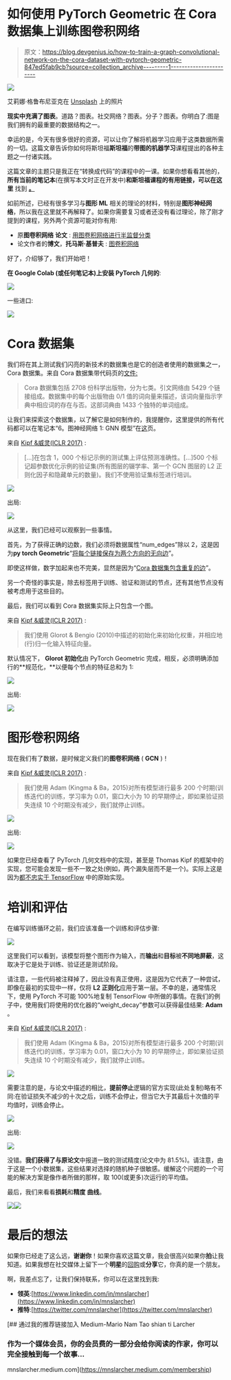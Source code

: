 # 如何使用 PyTorch Geometric 在 Cora 数据集上训练图卷积网络

> 原文：<https://blog.devgenius.io/how-to-train-a-graph-convolutional-network-on-the-cora-dataset-with-pytorch-geometric-847ed5fab9cb?source=collection_archive---------1----------------------->

![](img/f191899b9d007f8016863ee827e08d08.png)

艾莉娜·格鲁布尼亚克在 [Unsplash](https://unsplash.com?utm_source=medium&utm_medium=referral) 上的照片

**现实中充满了图表**。道路？图表。社交网络？图表。分子？图表。你明白了:图是我们拥有的最重要的数据结构之一。

幸运的是，今天有很多很好的资源，可以让你了解将机器学习应用于这类数据所需的一切。这篇文章告诉你如何将斯坦福**斯坦福**的**带图的机器学习**课程提出的各种主题之一付诸实践。

这篇文章的主题只是我正在“转换成代码”的课程中的一课。如果你想看看其他的，**所有当前的笔记本**(在撰写本文时正在开发中)**和斯坦福课程的有用链接，可以在这里** 找到 [**。**](https://github.com/mnslarcher/cs224w-slides-to-code)

如前所述，已经有很多学习与**图形 ML** 相关的理论的材料，特别是**图形神经网络**，所以我在这里就不再解释了。如果你需要复习或者还没有看过理论，除了刚才提到的课程，另外两个资源可能对你有用:

*   原**图卷积网络** **论文** : [用图卷积网络进行半监督分类](https://arxiv.org/abs/1609.02907)
*   论文作者的**博文**，**托马斯·基普夫** : [图卷积网络](https://tkipf.github.io/graph-convolutional-networks/)

好了，介绍够了，我们开始吧！

**在 **Google Colab** (或任何笔记本)上安装 **PyTorch 几何**的**:

![](img/d44e4bd594f86e81397a189aed291d05.png)

一些进口:

![](img/5323afafa3d04283c6df0c5b900694c2.png)

# Cora 数据集

我们将在其上测试我们闪亮的新技术的数据集也是它的创造者使用的数据集之一，Cora 数据集。来自 Cora 数据集带代码页的[文件:](https://paperswithcode.com/dataset/cora)

> Cora 数据集包括 2708 份科学出版物，分为七类。引文网络由 5429 个链接组成。数据集中的每个出版物由 0/1 值的词向量来描述，该词向量指示字典中相应词的存在与否。这部词典由 1433 个独特的单词组成。

让我们来探索这个数据集，以了解它是如何制作的，我提醒你，这里提供的所有代码都可以在笔记本“6。图神经网络 1: GNN 模型”在[这](https://github.com/mnslarcher/cs224w-slides-to-code)页。

来自 [Kipf &威灵(ICLR 2017)](https://arxiv.org/abs/1609.02907) :

> […]在包含 1，000 个标记示例的测试集上评估预测准确性。[…]500 个标记超参数优化示例的验证集(所有图层的辍学率、第一个 GCN 图层的 L2 正则化因子和隐藏单元的数量)。我们不使用验证集标签进行培训。

![](img/885f99fed23287857d567a305e0b7119.png)

出局:

![](img/230df290cad489fd7812fc9f74ae2a52.png)

从这里，我们已经可以观察到一些事情。

首先，为了获得正确的边数，我们必须将数据属性“num_edges”除以 2，这是因为**py torch Geometric**“[将每个链接保存为两个方向的无向边](https://github.com/pyg-team/pytorch_geometric/issues/343#issuecomment-496501421)”。

即使这样做，数字加起来也不完美，显然是因为“[Cora 数据集包含重复的边](https://github.com/pyg-team/pytorch_geometric/issues/852#issuecomment-563200790)”。

另一个奇怪的事实是，除去标签用于训练、验证和测试的节点，还有其他节点没有被考虑用于这些目的。

最后，我们可以看到 Cora 数据集实际上只包含一个图。

来自 [Kipf &威灵(ICLR 2017)](https://arxiv.org/abs/1609.02907) :

> 我们使用 Glorot & Bengio (2010)中描述的初始化来初始化权重，并相应地(行)归一化输入特征向量。

默认情况下， **Glorot 初始化**由 PyTorch Geometric 完成，相反，必须明确添加行的**规范化，**以便每个节点的特征总和为 1:

![](img/08931635257d5c79ad761b88f13634e5.png)

出局:

![](img/df51e4adb52bcca695ab8f680238758d.png)

# 图形卷积网络

现在我们有了数据，是时候定义我们的**图卷积网络** ( **GCN** )！

来自 [Kipf &威灵(ICLR 2017)](https://arxiv.org/abs/1609.02907) :

> 我们使用 Adam (Kingma & Ba，2015)对所有模型进行最多 200 个时期(训练迭代)的训练，学习率为 0.01，窗口大小为 10 的早期停止，即如果验证损失连续 10 个时期没有减少，我们就停止训练。

![](img/5c424281281cdce83e3cd45d358bd032.png)

出局:

![](img/51c2c152c6de80a1ecb04b37bcf0095a.png)

如果您已经查看了 PyTorch 几何文档中的实现，甚至是 Thomas Kipf 的框架中的实现，您可能会发现一些不一致之处(例如，两个漏失层而不是一个)。实际上这是因为[都不忠实于 TensorFlow](https://github.com/tkipf/pygcn/issues/20) 中的原始实现。

# 培训和评估

在编写训练循环之前，我们应该准备一个训练和评估步骤:

![](img/4dd1acc8212941a798b21507c53b63a8.png)

这里我们可以看到，该模型将整个图形作为输入，而**输出**和**目标**被**不同地屏蔽**，这取决于它是处于训练、验证还是测试阶段。

请注意，一些代码被注释掉了，因此没有真正使用，这是因为它代表了一种尝试，即像在最初的实现中一样，仅将 **L2 正则化**应用于第一层。不幸的是，通常情况下，使用 PyTorch 不可能 100%地复制 TensorFlow 中所做的事情。在我们的例子中，使用我们将使用的优化器的“weight_decay”参数可以获得最佳结果: **Adam** 。

来自 [Kipf &威灵(ICLR 2017)](https://arxiv.org/abs/1609.02907) :

> 我们使用 Adam (Kingma & Ba，2015)对所有模型进行最多 200 个时期(训练迭代)的训练，学习率为 0.01，窗口大小为 10 的早期停止，即如果验证损失连续 10 个时期没有减少，我们就停止训练。

![](img/b02038104277de11ead701a0feb82104.png)

需要注意的是，与论文中描述的相比，**提前停止**逻辑的官方实现(此处复制)略有不同:在验证损失不减少的十次之后，训练不会停止，但当它大于其最后十次值的平均值时，训练会停止。

![](img/82771fd49702b13486406a0f777dd096.png)

出局:

![](img/6e22d31401df5a01dc5b3751a00b10a2.png)

没错。**我们获得了与原论文**中报道一致的测试精度(论文中为 81.5%)。请注意，由于这是一个小数据集，这些结果对选择的随机种子很敏感。缓解这个问题的一个可能的解决方案是像作者所做的那样，取 100(或更多)次运行的平均值。

最后，我们来看看**损耗**和**精度** **曲线**。

![](img/50ac38f7f2ae48268b98156a6ef0d8b6.png)![](img/b3a986c1a20455b5c9bc38cd193c3dd4.png)

# 最后的想法

如果你已经走了这么远，**谢谢你**！如果你喜欢这篇文章，我会很高兴如果你**拍**让我知道。如果我想在社交媒体上留下一个**明星**的[回购](https://github.com/mnslarcher/cs224w-slides-to-code)或**分享**它，你真的是一个朋友。

啊，我差点忘了，让我们保持联系，你可以在这里找到我:

*   **领英**:[https://www.linkedin.com/in/mnslarcher](https://www.linkedin.com/in/mnslarcher)
*   **推特**:[https://twitter.com/mnslarcher](https://twitter.com/mnslarcher)

[](https://mnslarcher.medium.com/membership) [## 通过我的推荐链接加入 Medium-Mario Nam Tao shian ti Larcher

### 作为一个媒体会员，你的会员费的一部分会给你阅读的作家，你可以完全接触到每一个故事…

mnslarcher.medium.com](https://mnslarcher.medium.com/membership)